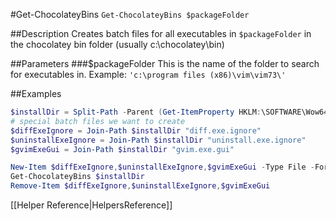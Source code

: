 #Get-ChocolateyBins
`Get-ChocolateyBins $packageFolder`  
  
##Description
Creates batch files for all executables in `$packageFolder` in the chocolatey bin folder (usually c:\chocolatey\bin)
  
##Parameters
###$packageFolder
This is the name of the folder to search for executables in.
Example: `'c:\program files (x86)\vim\vim73\'`  

##Examples
```powershell
$installDir = Split-Path -Parent (Get-ItemProperty HKLM:\SOFTWARE\Wow6432Node\Microsoft\Windows\CurrentVersion\Uninstall\Vim UninstallString).UninstallString
# special batch files we want to create
$diffExeIgnore = Join-Path $installDir "diff.exe.ignore"
$uninstallExeIgnore = Join-Path $installDir "uninstall.exe.ignore"
$gvimExeGui = Join-Path $installDir "gvim.exe.gui"

New-Item $diffExeIgnore,$uninstallExeIgnore,$gvimExeGui -Type File -Force | Out-Null
Get-ChocolateyBins $installDir
Remove-Item $diffExeIgnore,$uninstallExeIgnore,$gvimExeGui
```  
  
[[Helper Reference|HelpersReference]]